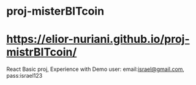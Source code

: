 # proj-misterBITcoin
# https://elior-nuriani.github.io/proj-mistrBITcoin/
React Basic proj,
Experience with Demo user:
email:israel@gmail.com,
pass:israel123
